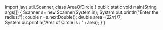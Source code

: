 import java.util.Scanner;
class AreaOfCircle
{
public static void main(String args[])
{
Scanner s= new Scanner(System.in);
System.out.println("Enter the radius:");
double r =s.nextDouble();
double area=(22*r*r)/7;
System.out.println("Area of Circle is : " +area);
}
}



